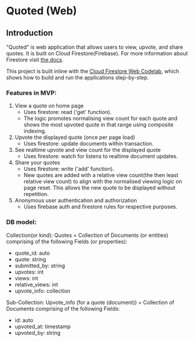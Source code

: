 # Quoted (Web)

## Introduction

"Quoted" is web application that allows users to view, upvote, and share quotes. It is built on Cloud Firestore(Firebase).
For more information about Firestore visit [the docs](https://firebase.google.com/docs/firestore).

This project is built inline with the [Cloud Firestore Web Codelab](https://firebase.google.com/codelabs/firestore-web#0), which shows how to build and run the applications step-by-step. 

### Features in MVP:
1. View a quote on home page
    - Uses firestore: read ('get' function).
    - The logic promotes normalising view count for each quote and shows the most upvoted quote in that range using composite indexing. 
2. Upvote the displayed quote (once per page load) 
    - Uses firestore: update documents within transaction.
3. See realtime upvote and view count for the displayed quote
    - Uses firestore: watch for listens to realtime document updates.
4. Share your quotes
    - Uses firestore: write ('add' function).
    - New quotes are added with a relative view count(the then least relative view count) to align with the normalised viewing logic on page reset. This allows the new quote to be displayed without repetition. 
5. Anonymous user authentication and authorization
    - Uses firebase auth and firestore rules for respective purposes.

### DB model:

Collection(or kind): Quotes
= Collection of Documents (or entities) comprising of the following Fields (or properties): 
- quote_id: auto
- quote: string
- submitted_by: string
- upvotes: int
- views: int
- relative_views: int
- upvote_info: collection

Sub-Collection: Upvote_info (for a quote (document))
= Collection of Documents comprising of the following Fields: 
- id: auto
- upvoted_at: timestamp
- upvoted_by: string
